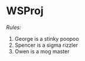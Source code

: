 # WSProj

*Rules:*
1. George is a stinky poopoo
2. Spencer is a sigma rizzler
3. Owen is a mog master
